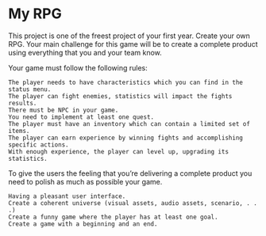 # My RPG

This project is one of the freest project of your first year. Create your own RPG. Your main challenge for this game will be to create a complete product using everything that you and your team know.

Your game must follow the following rules:

    The player needs to have characteristics which you can find in the status menu.
    The player can fight enemies, statistics will impact the fights results.
    There must be NPC in your game.
    You need to implement at least one quest.
    The player must have an inventory which can contain a limited set of items.
    The player can earn experience by winning fights and accomplishing specific actions.
    With enough experience, the player can level up, upgrading its statistics.

To give the users the feeling that you’re delivering a complete product you need to polish as much as possible your game.

    Having a pleasant user interface.
    Create a coherent universe (visual assets, audio assets, scenario, . . .)
    Create a funny game where the player has at least one goal.
    Create a game with a beginning and an end.

